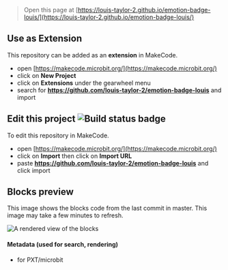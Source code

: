 
> Open this page at [https://louis-taylor-2.github.io/emotion-badge-louis/](https://louis-taylor-2.github.io/emotion-badge-louis/)

## Use as Extension

This repository can be added as an **extension** in MakeCode.

* open [https://makecode.microbit.org/](https://makecode.microbit.org/)
* click on **New Project**
* click on **Extensions** under the gearwheel menu
* search for **https://github.com/louis-taylor-2/emotion-badge-louis** and import

## Edit this project ![Build status badge](https://github.com/louis-taylor-2/emotion-badge-louis/workflows/MakeCode/badge.svg)

To edit this repository in MakeCode.

* open [https://makecode.microbit.org/](https://makecode.microbit.org/)
* click on **Import** then click on **Import URL**
* paste **https://github.com/louis-taylor-2/emotion-badge-louis** and click import

## Blocks preview

This image shows the blocks code from the last commit in master.
This image may take a few minutes to refresh.

![A rendered view of the blocks](https://github.com/louis-taylor-2/emotion-badge-louis/raw/master/.github/makecode/blocks.png)

#### Metadata (used for search, rendering)

* for PXT/microbit
<script src="https://makecode.com/gh-pages-embed.js"></script><script>makeCodeRender("{{ site.makecode.home_url }}", "{{ site.github.owner_name }}/{{ site.github.repository_name }}");</script>
